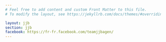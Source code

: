 ```yaml
---
# Feel free to add content and custom Front Matter to this file.
# To modify the layout, see https://jekyllrb.com/docs/themes/#overriding-theme-defaults

layout: jjb
section: jjb
facebook: https://fr-fr.facebook.com/teamjjbagen/
---
```

